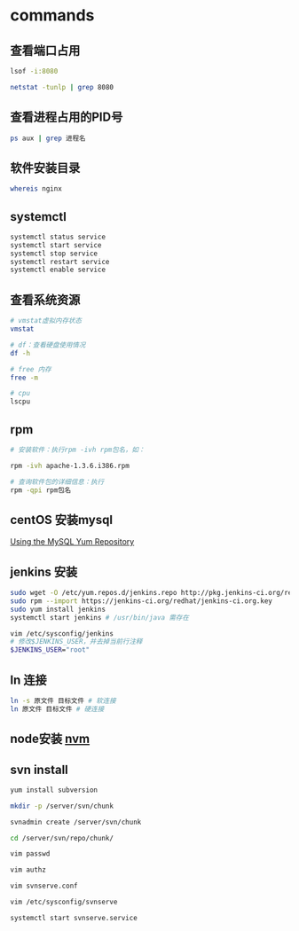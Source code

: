 # commands


## 查看端口占用

``` bash
lsof -i:8080

netstat -tunlp | grep 8080
```
## 查看进程占用的PID号
```bash
ps aux | grep 进程名 
```

## 软件安装目录
``` bash
whereis nginx
```

## systemctl
``` bash
systemctl status service
systemctl start service
systemctl stop service
systemctl restart service
systemctl enable service
```

## 查看系统资源
``` bash
# vmstat虚拟内存状态
vmstat

# df：查看硬盘使用情况
df -h

# free 内存
free -m

# cpu
lscpu
```

## rpm 
```bash
# 安装软件：执行rpm -ivh rpm包名，如：

rpm -ivh apache-1.3.6.i386.rpm

# 查询软件包的详细信息：执行
rpm -qpi rpm包名
```


## centOS 安装mysql

[Using the MySQL Yum Repository](https://dev.mysql.com/doc/mysql-yum-repo-quick-guide/en/)

## jenkins 安装
```bash
sudo wget -O /etc/yum.repos.d/jenkins.repo http://pkg.jenkins-ci.org/redhat/jenkins.repo
sudo rpm --import https://jenkins-ci.org/redhat/jenkins-ci.org.key
sudo yum install jenkins
systemctl start jenkins # /usr/bin/java 需存在

vim /etc/sysconfig/jenkins
# 修改$JENKINS_USER，并去掉当前行注释
$JENKINS_USER="root"
```

## ln 连接
```bash
ln -s 原文件 目标文件 # 软连接
ln 原文件 目标文件 # 硬连接
```
## node安装 [nvm](https://github.com/creationix/nvm#install-script)

## svn install

```bash
yum install subversion

mkdir -p /server/svn/chunk

svnadmin create /server/svn/chunk

cd /server/svn/repo/chunk/

vim passwd 

vim authz

vim svnserve.conf

vim /etc/sysconfig/svnserve

systemctl start svnserve.service
```
